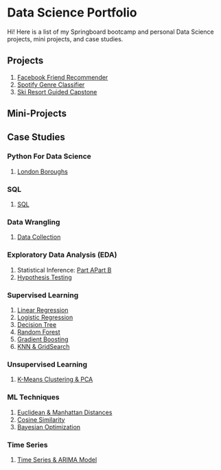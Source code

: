 # Data Science Portfolio

Hi! Here is a list of my Springboard bootcamp and personal Data Science projects, mini projects, and case studies.

## Projects
1. [Facebook Friend Recommender](https://github.com/HarshaMalireddy/Data-Science-Portfolio/tree/main/Projects/Facebook-Friend-Recommeder-Capstone/Datasets/facebook)
2. [Spotify Genre Classifier](https://github.com/HarshaMalireddy/Data-Science-Portfolio/tree/main/Projects/Spotify-Genre-Classifier-Capstone) 
3. [Ski Resort Guided Capstone](https://github.com/HarshaMalireddy/Data-Science-Portfolio/tree/main/Projects/Ski-Resort-Guided-Capstone)
## Mini-Projects
## Case Studies
### Python For Data Science
1. [London Boroughs](https://github.com/HarshaMalireddy/Data-Science-Portfolio/blob/main/Case%20Studies/Python%20For%20Data%20Science/London-Boroughs/London-Boroughs.ipynb)
### SQL
1. [SQL](https://github.com/HarshaMalireddy/Data-Science-Portfolio/blob/main/Case%20Studies/SQL/SQLTasks%20Tier%201.sql)
### Data Wrangling
1. [Data Collection](https://github.com/HarshaMalireddy/Data-Science-Portfolio/blob/main/Case%20Studies/Data%20Wrangling/API/api_data_wrangling_mini_project.ipynb)
### Exploratory Data Analysis (EDA)
1. Statistical Inference: [Part A](https://github.com/HarshaMalireddy/Data-Science-Portfolio/blob/main/Case%20Studies/Exploratory%20Data%20Analysis%20(EDA)/Statistical%20Inference/Frequentist%20Inference%20Case%20Study%20-%20Part%20A.ipynb)[Part B](https://github.com/HarshaMalireddy/Data-Science-Portfolio/blob/main/Case%20Studies/Exploratory%20Data%20Analysis%20(EDA)/Statistical%20Inference/Frequentist%20Inference%20Case%20Study%20-%20Part%20B%20(2).ipynb)
2. [Hypothesis Testing](https://github.com/HarshaMalireddy/Data-Science-Portfolio/blob/main/Case%20Studies/Exploratory%20Data%20Analysis%20(EDA)/Hypothesis%20Testing/Springboard%20Apps%20project.ipynb)
### Supervised Learning
1. [Linear Regression](https://github.com/HarshaMalireddy/Data-Science-Portfolio/blob/main/Case%20Studies/Supervised%20Learning/Linear%20Regression/Springboard%20Regression%20Case%20Study%20-%20the%20Red%20Wine%20Dataset.ipynb)
2. [Logistic Regression](https://github.com/HarshaMalireddy/Data-Science-Portfolio/blob/main/Case%20Studies/Supervised%20Learning/Logistic_Regression/Logistic%20Regression%20Advanced%20Case%20Study.ipynb)
3. [Decision Tree](https://github.com/HarshaMalireddy/Data-Science-Portfolio/blob/main/Case%20Studies/Supervised%20Learning/Decision_Tree/Decision%20Tree%20Specialty%20Coffee%20Case%20Study.ipynb)
4. [Random Forest](https://github.com/HarshaMalireddy/Data-Science-Portfolio/blob/main/Case%20Studies/Supervised%20Learning/Random_Forest/Random%20Forest%20Covid19%20Case%20Study.ipynb)
5. [Gradient Boosting](https://github.com/HarshaMalireddy/Data-Science-Portfolio/blob/main/Case%20Studies/Supervised%20Learning/Gradient_Boosting/Gradient%20Boosting%20Case%20Study.ipynb) 
6. [KNN & GridSearch](https://github.com/HarshaMalireddy/Data-Science-Portfolio/blob/main/Case%20Studies/Supervised%20Learning/KNN%20%26%20GridSearch/KNN%20%26%20GridSearch.ipynb)
### Unsupervised Learning
1. [K-Means Clustering & PCA](https://github.com/HarshaMalireddy/Data-Science-Portfolio/blob/main/Case%20Studies/Unsupervised%20Learning/K-Means%20Clustering%20%26%20PCA/K-Means%20Clustering%20%26%20PCA.ipynb)
### ML Techniques
1. [Euclidean & Manhattan Distances](https://github.com/HarshaMalireddy/Data-Science-Portfolio/blob/main/Case%20Studies/ML%20Techniques/Euclidean_%26_Manhattan_Distances/Euclidean_and_Manhattan_Distances_Case_Study.ipynb)
2. [Cosine Similarity](https://github.com/HarshaMalireddy/Data-Science-Portfolio/blob/main/Case%20Studies/ML%20Techniques/Cosine_Similarity/Cosine_Similarity_Case_Study.ipynbs)
3. [Bayesian Optimization](https://github.com/HarshaMalireddy/Data-Science-Portfolio/blob/main/Case%20Studies/ML%20Techniques/Bayesian%20Optimization/Bayesian%20Optimization.ipynb) 
### Time Series
1. [Time Series & ARIMA Model](https://github.com/HarshaMalireddy/Data-Science-Portfolio/blob/main/Case%20Studies/Time%20Series/Time%20Series%20%26%20ARIMA%20Model.ipynb)